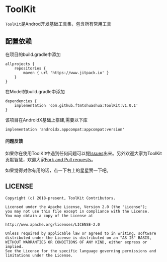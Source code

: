 # ToolKit
`ToolKit`是Androd开发基础工具集，包含所有常用工具



## 配置依赖

在项目的build.gradle中添加
```
allprojects {
    repositories {
        maven { url 'https://www.jitpack.io' }
    }
}
```
在Model的build.gradle中添加
```
dependencies {
    implementation 'com.github.ftmtshuashua:ToolKit:v1.0.1'
}
```
该项目在AndroidX基础上搭建,需要以下库
```
implementation 'androidx.appcompat:appcompat:version'
```



#### 问题反馈

如果你在使用ToolKit中遇到任何问题可以提[Issues](https://github.com/ftmtshuashua/ToolKit/issues)出来。另外欢迎大家为ToolKit贡献智慧，欢迎大家[Fork and Pull requests](https://github.com/ftmtshuashua/ToolKit)。

如果觉得对你有用的话，点一下右上的星星赞一下吧。

## LICENSE

```
Copyright (c) 2018-present, ToolKit Contributors.

Licensed under the Apache License, Version 2.0 (the "License");
you may not use this file except in compliance with the License.
You may obtain a copy of the License at

http://www.apache.org/licenses/LICENSE-2.0

Unless required by applicable law or agreed to in writing, software
distributed under the License is distributed on an "AS IS" BASIS,
WITHOUT WARRANTIES OR CONDITIONS OF ANY KIND, either express or implied.
See the License for the specific language governing permissions and
limitations under the License.
```
